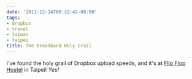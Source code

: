 ```yaml
---
date: '2011-12-14T00:32:42-08:00'
tags:
- dropbox
- travel
- taiwan
- taipei
title: The Broadband Holy Grail
---
```


I've found the holy grail of Dropbox upload speeds, and it's at [Flip Flop Hostel](https://www.hostelworld.com/hosteldetails.php/Flip-Flop-Hostel-Taipei-Main-Station/Taipei/51111) in Taipei! *Yes!*
